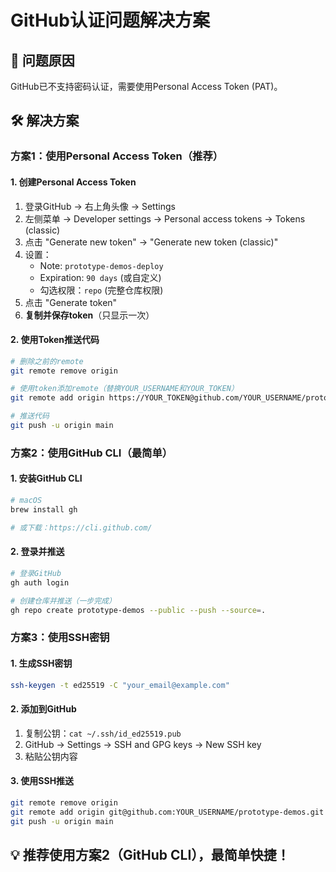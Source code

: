 # GitHub认证问题解决方案

## 🔐 问题原因
GitHub已不支持密码认证，需要使用Personal Access Token (PAT)。

## 🛠️ 解决方案

### 方案1：使用Personal Access Token（推荐）

#### 1. 创建Personal Access Token
1. 登录GitHub → 右上角头像 → Settings
2. 左侧菜单 → Developer settings → Personal access tokens → Tokens (classic)
3. 点击 "Generate new token" → "Generate new token (classic)"
4. 设置：
   - Note: `prototype-demos-deploy`
   - Expiration: `90 days` (或自定义)
   - 勾选权限：`repo` (完整仓库权限)
5. 点击 "Generate token"
6. **复制并保存token**（只显示一次）

#### 2. 使用Token推送代码
```bash
# 删除之前的remote
git remote remove origin

# 使用token添加remote（替换YOUR_USERNAME和YOUR_TOKEN）
git remote add origin https://YOUR_TOKEN@github.com/YOUR_USERNAME/prototype-demos.git

# 推送代码
git push -u origin main
```

### 方案2：使用GitHub CLI（最简单）

#### 1. 安装GitHub CLI
```bash
# macOS
brew install gh

# 或下载：https://cli.github.com/
```

#### 2. 登录并推送
```bash
# 登录GitHub
gh auth login

# 创建仓库并推送（一步完成）
gh repo create prototype-demos --public --push --source=.
```

### 方案3：使用SSH密钥

#### 1. 生成SSH密钥
```bash
ssh-keygen -t ed25519 -C "your_email@example.com"
```

#### 2. 添加到GitHub
1. 复制公钥：`cat ~/.ssh/id_ed25519.pub`
2. GitHub → Settings → SSH and GPG keys → New SSH key
3. 粘贴公钥内容

#### 3. 使用SSH推送
```bash
git remote remove origin
git remote add origin git@github.com:YOUR_USERNAME/prototype-demos.git
git push -u origin main
```

## 💡 推荐使用方案2（GitHub CLI），最简单快捷！